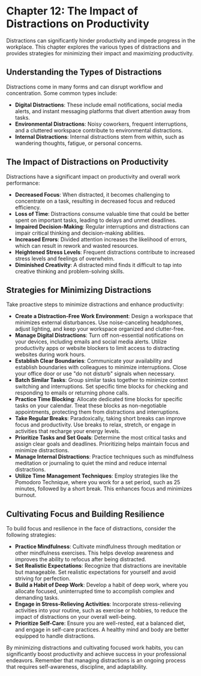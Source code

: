 Chapter 12: The Impact of Distractions on Productivity
======================================================

Distractions can significantly hinder productivity and impede progress in the workplace. This chapter explores the various types of distractions and provides strategies for minimizing their impact and maximizing productivity.

Understanding the Types of Distractions
---------------------------------------

Distractions come in many forms and can disrupt workflow and concentration. Some common types include:

* **Digital Distractions**: These include email notifications, social media alerts, and instant messaging platforms that divert attention away from tasks.
* **Environmental Distractions**: Noisy coworkers, frequent interruptions, and a cluttered workspace contribute to environmental distractions.
* **Internal Distractions**: Internal distractions stem from within, such as wandering thoughts, fatigue, or personal concerns.

The Impact of Distractions on Productivity
------------------------------------------

Distractions have a significant impact on productivity and overall work performance:

* **Decreased Focus**: When distracted, it becomes challenging to concentrate on a task, resulting in decreased focus and reduced efficiency.
* **Loss of Time**: Distractions consume valuable time that could be better spent on important tasks, leading to delays and unmet deadlines.
* **Impaired Decision-Making**: Regular interruptions and distractions can impair critical thinking and decision-making abilities.
* **Increased Errors**: Divided attention increases the likelihood of errors, which can result in rework and wasted resources.
* **Heightened Stress Levels**: Frequent distractions contribute to increased stress levels and feelings of overwhelm.
* **Diminished Creativity**: A distracted mind finds it difficult to tap into creative thinking and problem-solving skills.

Strategies for Minimizing Distractions
--------------------------------------

Take proactive steps to minimize distractions and enhance productivity:

* **Create a Distraction-Free Work Environment**: Design a workspace that minimizes external disturbances. Use noise-canceling headphones, adjust lighting, and keep your workspace organized and clutter-free.
* **Manage Digital Distractions**: Turn off non-essential notifications on your devices, including emails and social media alerts. Utilize productivity apps or website blockers to limit access to distracting websites during work hours.
* **Establish Clear Boundaries**: Communicate your availability and establish boundaries with colleagues to minimize interruptions. Close your office door or use "do not disturb" signals when necessary.
* **Batch Similar Tasks**: Group similar tasks together to minimize context switching and interruptions. Set specific time blocks for checking and responding to emails or returning phone calls.
* **Practice Time Blocking**: Allocate dedicated time blocks for specific tasks on your calendar. Treat these blocks as non-negotiable appointments, protecting them from distractions and interruptions.
* **Take Regular Breaks**: Paradoxically, taking short breaks can improve focus and productivity. Use breaks to relax, stretch, or engage in activities that recharge your energy levels.
* **Prioritize Tasks and Set Goals**: Determine the most critical tasks and assign clear goals and deadlines. Prioritizing helps maintain focus and minimize distractions.
* **Manage Internal Distractions**: Practice techniques such as mindfulness meditation or journaling to quiet the mind and reduce internal distractions.
* **Utilize Time Management Techniques**: Employ strategies like the Pomodoro Technique, where you work for a set period, such as 25 minutes, followed by a short break. This enhances focus and minimizes burnout.

Cultivating Focus and Building Resilience
-----------------------------------------

To build focus and resilience in the face of distractions, consider the following strategies:

* **Practice Mindfulness**: Cultivate mindfulness through meditation or other mindfulness exercises. This helps develop awareness and improves the ability to refocus after being distracted.
* **Set Realistic Expectations**: Recognize that distractions are inevitable but manageable. Set realistic expectations for yourself and avoid striving for perfection.
* **Build a Habit of Deep Work**: Develop a habit of deep work, where you allocate focused, uninterrupted time to accomplish complex and demanding tasks.
* **Engage in Stress-Relieving Activities**: Incorporate stress-relieving activities into your routine, such as exercise or hobbies, to reduce the impact of distractions on your overall well-being.
* **Prioritize Self-Care**: Ensure you are well-rested, eat a balanced diet, and engage in self-care practices. A healthy mind and body are better equipped to handle distractions.

By minimizing distractions and cultivating focused work habits, you can significantly boost productivity and achieve success in your professional endeavors. Remember that managing distractions is an ongoing process that requires self-awareness, discipline, and adaptability.
